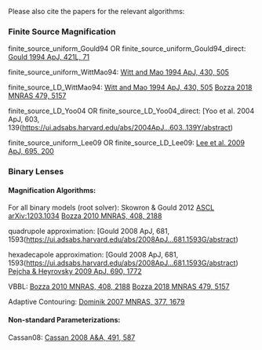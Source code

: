 Please also cite the papers for the relevant algorithms:

### Finite Source Magnification

finite_source_uniform_Gould94 OR finite_source_uniform_Gould94_direct: [Gould 1994 ApJ, 421L, 71](https://ui.adsabs.harvard.edu/abs/1994ApJ...421L..71G/abstract)

finite_source_uniform_WittMao94:
[Witt and Mao 1994 ApJ, 430, 505](https://ui.adsabs.harvard.edu/abs/1994ApJ...430..505W/abstract)

finite_source_LD_WittMao94: 
[Witt and Mao 1994 ApJ, 430, 505](https://ui.adsabs.harvard.edu/abs/1994ApJ...430..505W/abstract)
[Bozza 2018 MNRAS 479, 5157](https://ui.adsabs.harvard.edu/abs/2018MNRAS.479.5157B/abstract)

finite_source_LD_Yoo04 OR finite_source_LD_Yoo04_direct: [Yoo et al. 2004 ApJ, 603, 139(https://ui.adsabs.harvard.edu/abs/2004ApJ...603..139Y/abstract)

finite_source_uniform_Lee09 OR finite_source_LD_Lee09: [Lee et al. 2009 ApJ, 695, 200](https://ui.adsabs.harvard.edu/abs/2009ApJ...695..200L/abstract)

### Binary Lenses

#### Magnification Algorithms:

For all binary models (root solver): 
Skowron & Gould 2012 [ASCL](http://ascl.net/1212.005) [arXiv:1203.1034](https://ui.adsabs.harvard.edu/abs/2012arXiv1203.1034S/abstract)
[Bozza 2010 MNRAS, 408, 2188](https://ui.adsabs.harvard.edu/abs/2010MNRAS.408.2188B/abstract)

quadrupole approximation: [Gould 2008 ApJ, 681, 1593(https://ui.adsabs.harvard.edu/abs/2008ApJ...681.1593G/abstract)

hexadecapole approximation: 
[Gould 2008 ApJ, 681, 1593(https://ui.adsabs.harvard.edu/abs/2008ApJ...681.1593G/abstract)
[Pejcha & Heyrovsky 2009 ApJ, 690, 1772](https://ui.adsabs.harvard.edu/abs/2009ApJ...690.1772P/abstract)

VBBL: 
[Bozza 2010 MNRAS, 408, 2188](https://ui.adsabs.harvard.edu/abs/2010MNRAS.408.2188B/abstract)
[Bozza 2018 MNRAS 479, 5157](https://ui.adsabs.harvard.edu/abs/2018MNRAS.479.5157B/abstract)

Adaptive Contouring: [Dominik 2007 MNRAS, 377, 1679](https://ui.adsabs.harvard.edu/abs/2007MNRAS.377.1679D/abstract)

#### Non-standard Parameterizations:

Cassan08: [Cassan 2008 A&A, 491, 587](https://ui.adsabs.harvard.edu/abs/2008A%26A...491..587C/abstract)
